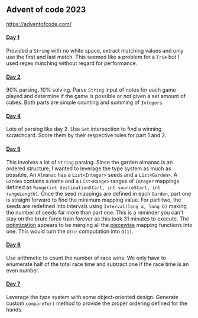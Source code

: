 ## Advent of code 2023

https://adventofcode.com/

#### [Day 1](https://github.com/ericbalawejder/advent-of-code/tree/main/src/main/java/aoc/year2023/day1)

Provided a `String` with no white space, extract matching values and only use the first and last match. This
seemed like a problem for a `Trie` but I used regex matching without regard for performance.

#### [Day 2](https://github.com/ericbalawejder/advent-of-code/tree/main/src/main/java/aoc/year2023/day2)

90% parsing, 10% solving. Parse `String` input of notes for each game played and determine if the game is possible
or not given a set amount of cubes. Both parts are simple counting and summing of `Integers`.

#### [Day 4](https://github.com/ericbalawejder/advent-of-code/tree/main/src/main/java/aoc/year2023/day4)

Lots of parsing like day 2. Use `Set` intersection to find a winning scratchcard. Score them by their respective rules
for part 1 and 2.

#### [Day 5](https://github.com/ericbalawejder/advent-of-code/tree/main/src/main/java/aoc/year2023/day5)

This involves a lot of `String` parsing. Since the garden almanac is an ordered structure, I wanted to leverage the type
system as much as possible. An `Almanac` has a `List<Integer>` seeds and a `List<Garden>`. A `Garden` contains a
name and a `List<Range>` ranges of `Integer` mappings defined as
`Range(int destinationStart, int sourceStart, int rangeLength)`. Once the seed mappings are defined in each `Garden`,
part one is straight forward to find the minimum mapping value. For part two, the seeds are redefined into intervals
using `Interval(long a, long b)` making the number of seeds far more than part one. This is a reminder you can't stay
on the brute force train forever as this took 31 minutes to execute. The
[optimization](https://github.com/steven-terrana/advent-of-code/blob/main/2023/day05/latex.md) appears to be merging
all the [piecewise](https://en.wikipedia.org/wiki/Piecewise) mapping functions into one. This would turn the `O(n)`
computation into `O(1)`.

#### [Day 6](https://github.com/ericbalawejder/advent-of-code/tree/main/src/main/java/aoc/year2023/day6)
Use arithmetic to count the number of race wins. We only have to enumerate half of the total race time and subtract
one if the race time is an even number.

#### [Day 7](https://github.com/ericbalawejder/advent-of-code/tree/main/src/main/java/aoc/year2023/day7)
Leverage the type system with some object-oriented design. Generate custom `compareTo()` method to provide the proper
ordering defined for the hands.
